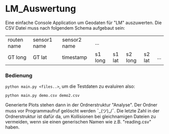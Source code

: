 # LM_Auswertung

Eine einfache Console Application um Geodaten für "LM" auszuwerten. 
Die CSV Datei muss nach folgendem Schema aufgebaut sein:

|             |              |              |         |        |         |        |     |
|-------------|--------------|--------------|---------|--------|---------|--------|-----|
| routen name | sensor1 name | sensor2 name | ...     |        |         |        |     |
| GT long     | GT lat       | timestamp    | s1 long | s1 lat | s2 long | s2 lat | ... |

### Bedienung
``python main.py <files..>``, um die Testdaten zu evaluiren also:

``python main.py demo.csv demo2.csv ``

Generierte Plots stehen dann in der Ordnerstruktur "Analyse". 
Der Ordner muss vor Programmaufruf gelöscht werden ¯\_(ツ)_/¯. Die letzte Zahl in der Ordnerstruktur 
ist dafür da, um Kollisionen bei gleichnamigen Dateien zu vermeiden, wenn sie einen generischen Namen wie z.B.
"reading.csv" haben.